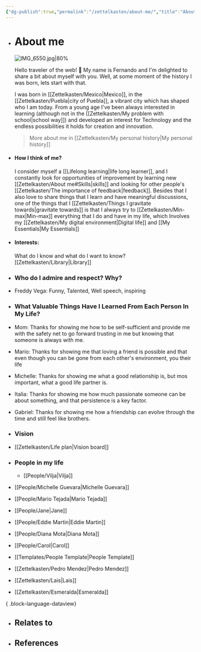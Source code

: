 ```yaml
---
{"dg-publish":true,"permalink":"/zettelkasten/about-me/","title":"About me","tags":["personal","status/done","core/important-ideas"],"noteIcon":"","created":"2023-10-06T22:06:27.367+01:00"}
---
```



- # About me
  
  
  ![IMG_6550.jpg|80%](/img/user/Files/IMG_6550.jpg)
  
  Hello traveler of the web! 👋 My name is Fernando and I'm delighted to share a bit about myself with you. Well, at some moment of the history  I was born, lets start with that.
  
  I was born in [[Zettelkasten/Mexico\|Mexico]], in the [[Zettelkasten/Puebla\|city of Puebla]], a vibrant city which has shaped who I am today. From a young age I've been always interested in learning (although not in the [[Zettelkasten/My problem with school\|school way]])  and developed an interest for Technology and the endless possibilities it holds for creation and innovation.
  
  >More about me in [[Zettelkasten/My personal history\|My personal history]]
- #### **How I think of me?**
  I consider myself a [[Lifelong learning\|life long learner]], and I constantly look for opportunities of improvement by learning new [[Zettelkasten/About me#Skills\|skills]] and looking for other people's [[Zettelkasten/The importance of feedback\|feedback]].  Besides that I also love to share things that I learn and have meaningful discussions, one of the things that I [[Zettelkasten/Things I gravitate towards\|gravitate towards]] is that I always try to [[Zettelkasten/Min-max\|Min-max]] everything that I do and have in my life, which Involves my [[Zettelkasten/My digital environment\|Digital life]] and [[My Essentials\|My Essentials]]
- #### **Interests:**
  What do I know and what do I want to know? 
  [[Zettelkasten/Library\|Library]]
- ### Who do I admire and respect? Why?
- Freddy Vega: Funny, Talented, Well speech, inspiring
- ### What Valuable Things Have I Learned From Each Person In My Life?
- Mom: Thanks for showing me how to be self-sufficient and provide me with the safety net to go forward trusting in me but knowing that someone is always with me.
- Mario: Thanks for showing me that loving a friend is possible and that even though you can be gone from each other's environment, you their life
- Michelle: Thanks for showing me what a good relationship is, but mos important, what a good life partner is.
- Italia: Thanks for showing me how much passionate someone can be about something, and that persistence is a key factor.
- Gabriel: Thanks for showing me how a friendship can evolve through the time and still feel like brothers.
- ### Vision
- [[Zettelkasten/Life plan\|Vision board]]
- ### People in my life
  - [[People/Vilja\|Vilja]]
- [[People/Michelle Guevara\|Michelle Guevara]]
- [[People/Mario Tejada\|Mario Tejada]]
- [[People/Jane\|Jane]]
- [[People/Eddie Martin\|Eddie Martin]]
- [[People/Diana Mota\|Diana Mota]]
- [[People/Carol\|Carol]]
- [[Templates/People Template\|People Template]]
- [[Zettelkasten/Pedro Mendez\|Pedro Mendez]]
- [[Zettelkasten/Lais\|Lais]]
- [[Zettelkasten/Esmeralda\|Esmeralda]]

{ .block-language-dataview}
- ## Relates to
- ## References